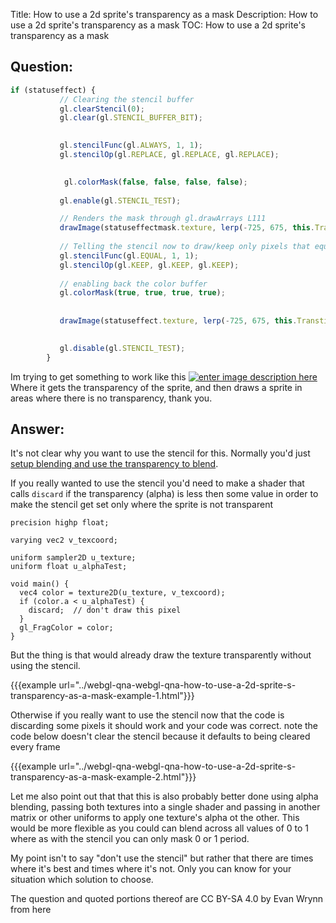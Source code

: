 Title: How to use a 2d sprite's transparency as a mask
Description: How to use a 2d sprite's transparency as a mask
TOC: How to use a 2d sprite's transparency as a mask

## Question:

 ```javascript
if (statuseffect) {
            // Clearing the stencil buffer
            gl.clearStencil(0);
            gl.clear(gl.STENCIL_BUFFER_BIT);
        

            gl.stencilFunc(gl.ALWAYS, 1, 1);
            gl.stencilOp(gl.REPLACE, gl.REPLACE, gl.REPLACE);
        

             gl.colorMask(false, false, false, false); 
             
            gl.enable(gl.STENCIL_TEST);

            // Renders the mask through gl.drawArrays L111
            drawImage(statuseffectmask.texture, lerp(-725, 675, this.Transtion_Value), 280, 128 * 4, 32 * 4)
        
            // Telling the stencil now to draw/keep only pixels that equals 1 - which we set earlier
            gl.stencilFunc(gl.EQUAL, 1, 1);
            gl.stencilOp(gl.KEEP, gl.KEEP, gl.KEEP);
            
            // enabling back the color buffer
            gl.colorMask(true, true, true, true);
       
        
            drawImage(statuseffect.texture, lerp(-725, 675, this.Transtion_Value), 280, 128 * 4, 32 * 4)

   
            gl.disable(gl.STENCIL_TEST);
         }


```
Im trying to get something to work like this [![enter image description here][1]][1]
Where it gets the transparency of the sprite, and then draws a sprite in areas where there is no transparency, thank you.

[1]: https://i.stack.imgur.com/ESdGp.png

## Answer:

It's not clear why you want to use the stencil for this. Normally you'd just [setup blending and use the transparency to blend](https://webglfundamentals.org/webgl/lessons/webgl-text-texture.html). 

If you really wanted to use the stencil you'd need to make a shader that calls `discard` if the transparency (alpha) is less then some value in order to make the stencil get set only where the sprite is not transparent 

```
precision highp float;

varying vec2 v_texcoord;

uniform sampler2D u_texture;
uniform float u_alphaTest;

void main() {
  vec4 color = texture2D(u_texture, v_texcoord);
  if (color.a < u_alphaTest) {
    discard;  // don't draw this pixel
  }
  gl_FragColor = color;
}
```

But the thing is that would already draw the texture transparently without using the stencil.

{{{example url="../webgl-qna-webgl-qna-how-to-use-a-2d-sprite-s-transparency-as-a-mask-example-1.html"}}}

Otherwise if you really want to use the stencil now that the code is discarding some pixels it should work and your code was correct. note the  code below doesn't clear the stencil because it defaults to being cleared every frame

{{{example url="../webgl-qna-webgl-qna-how-to-use-a-2d-sprite-s-transparency-as-a-mask-example-2.html"}}}

Let me also point out that that this is also probably better done using alpha blending, passing both textures into a single shader and passing in another matrix or other uniforms to apply one texture's alpha ot the other. This would be more flexible as you could can blend across all values of 0 to 1 where as with the stencil you can only mask 0 or 1 period.

My point isn't to say "don't use the stencil" but rather that there are times where it's best and times where it's not. Only you can know for your situation which solution to choose.

<div class="so">
  <div>The question and quoted portions thereof are 
    CC BY-SA 4.0 by
    <a data-href="https://stackoverflow.com/users/10191806">Evan Wrynn</a>
    from
    <a data-href="https://stackoverflow.com/questions/60622267">here</a>
  </div>
</div>
